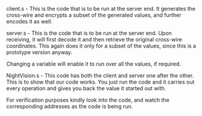 client.s - This is the code that is to be run at the server end. It generates the cross-wire and encrypts a subset of the generated values, and further encodes it as well.


server.s - This is the code that is to be run at the server end. Upon receiving, it will first decode it and then retrieve the original cross-wire coordinates. This again does it only for a subset of the values, since this is a prototype version anyway. 


Changing a variable will enable it to run over all the values, if required.


NightVision.s - This code has both the client and server one after the other. This is to show that our code works. You just run the code and it carries out every operation and gives you back the value it started out with. 


For verification purposes kindly look into the code, and watch the corresponding addresses as the code is being run.